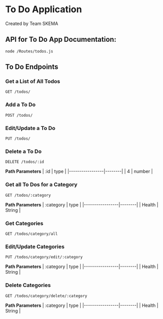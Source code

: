 # To Do Application
Created by Team SKEMA 

## API for To Do App Documentation:
```node /Routes/todos.js```

## To Do Endpoints


### Get a List of All Todos
``` GET /todos/ ```



### Add a To Do 
``` POST /todos/ ```



### Edit/Update a To Do 
``` PUT /todos/ ```



### Delete a To Do
``` DELETE /todos/:id ```

**Path Parameters**
|      :id        |  type  |
|-----------------|--------|
|        4        | number |



### Get all To Dos for a Category
``` GET /todos/:category ```

**Path Parameters**
|    :category    |  type  |
|-----------------|--------|
|     Health      | String |




### Get Categories
``` GET /todos/category/all ```



### Edit/Update Categories
``` PUT /todos/category/edit/:category ```

**Path Parameters**
|    :category    |  type  |
|-----------------|--------|
|     Health      | String |



### Delete Categories
``` GET /todos/category/delete/:category ```

**Path Parameters**
|    :category    |  type  |
|-----------------|--------|
|     Health      | String |




